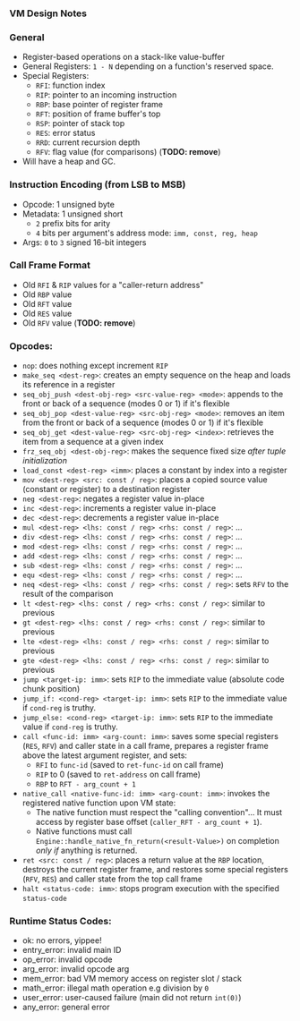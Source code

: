 ### VM Design Notes

### General
 - Register-based operations on a stack-like value-buffer
 - General Registers: `1 - N` depending on a function's reserved space.
 - Special Registers:
    - `RFI`: function index
    - `RIP`: pointer to an incoming instruction
    - `RBP`: base pointer of register frame
    - `RFT`: position of frame buffer's top
    - `RSP`: pointer of stack top
    - `RES`: error status
    - `RRD`: current recursion depth
    - `RFV`: flag value (for comparisons) (**TODO: remove**)
 - Will have a heap and GC.

### Instruction Encoding (from LSB to MSB)
 - Opcode: 1 unsigned byte
 - Metadata: 1 unsigned short
    - `2` prefix bits for arity
    - `4` bits per argument's address mode: `imm, const, reg, heap`
 - Args: `0` to `3` signed 16-bit integers

### Call Frame Format
 - Old `RFI` & `RIP` values for a "caller-return address"
 - Old `RBP` value
 - Old `RFT` value
 - Old `RES` value
 - Old `RFV` value (**TODO: remove**)

### Opcodes:
 - `nop`: does nothing except increment `RIP`
 - `make_seq <dest-reg>`: creates an empty sequence on the heap and loads its reference in a register
 - `seq_obj_push <dest-obj-reg> <src-value-reg> <mode>`: appends to the front or back of a sequence (modes 0 or 1) if it's flexible
 - `seq_obj_pop <dest-value-reg> <src-obj-reg> <mode>`: removes an item from the front or back of a sequence (modes 0 or 1) if it's flexible
 - `seq_obj_get <dest-value-reg> <src-obj-reg> <index>`: retrieves the item from a sequence at a given index
 - `frz_seq_obj <dest-obj-reg>`: makes the sequence fixed size _after tuple initialization_
 - `load_const <dest-reg> <imm>`: places a constant by index into a register
 - `mov <dest-reg> <src: const / reg>`: places a copied source value (constant or register) to a destination register
 - `neg <dest-reg>`: negates a register value in-place
 - `inc <dest-reg>`: increments a register value in-place
 - `dec <dest-reg>`: decrements a register value in-place
 - `mul <dest-reg> <lhs: const / reg> <rhs: const / reg>`: ...
 - `div <dest-reg> <lhs: const / reg> <rhs: const / reg>`: ...
 - `mod <dest-reg> <lhs: const / reg> <rhs: const / reg>`: ...
 - `add <dest-reg> <lhs: const / reg> <rhs: const / reg>`: ...
 - `sub <dest-reg> <lhs: const / reg> <rhs: const / reg>`: ...
 - `equ <dest-reg> <lhs: const / reg> <rhs: const / reg>`: ...
 - `neq <dest-reg> <lhs: const / reg> <rhs: const / reg>`: sets `RFV` to the result of the comparison
 - `lt <dest-reg> <lhs: const / reg> <rhs: const / reg>`: similar to previous
 - `gt <dest-reg> <lhs: const / reg> <rhs: const / reg>`: similar to previous
 - `lte <dest-reg> <lhs: const / reg> <rhs: const / reg>`: similar to previous
 - `gte <dest-reg> <lhs: const / reg> <rhs: const / reg>`: similar to previous
 - `jump <target-ip: imm>`: sets `RIP` to the immediate value (absolute code chunk position)
 - `jump_if: <cond-reg> <target-ip: imm>`: sets `RIP` to the immediate value if `cond-reg` is truthy.
 - `jump_else: <cond-reg> <target-ip: imm>`: sets `RIP` to the immediate value if `cond-reg` is truthy.
 - `call <func-id: imm> <arg-count: imm>`: saves some special registers (`RES`, `RFV`) and caller state in a call frame, prepares a register frame above the latest argument register, and sets:
    - `RFI` to `func-id` (saved to `ret-func-id` on call frame)
    - `RIP` to 0 (saved to `ret-address` on call frame)
    - `RBP` to `RFT - arg_count + 1`
 - `native_call <native-func-id: imm> <arg-count: imm>`: invokes the registered native function upon VM state:
   - The native function must respect the "calling convention"... It must access by register base offset (`caller_RFT - arg_count + 1`).
   - Native functions must call `Engine::handle_native_fn_return(<result-Value>)` on completion _only if_ anything is returned.
 - `ret <src: const / reg>`: places a return value at the `RBP` location, destroys the current register frame, and restores some special registers (`RFV`, `RES`) and caller state from the top call frame
 - `halt <status-code: imm>`: stops program execution with the specified `status-code`

### Runtime Status Codes:
 - ok: no errors, yippee!
 - entry_error: invalid main ID
 - op_error: invalid opcode
 - arg_error: invalid opcode arg
 - mem_error: bad VM memory access on register slot / stack
 - math_error: illegal math operation e.g division by `0`
 - user_error: user-caused failure (main did not return `int(0)`)
 - any_error: general error
